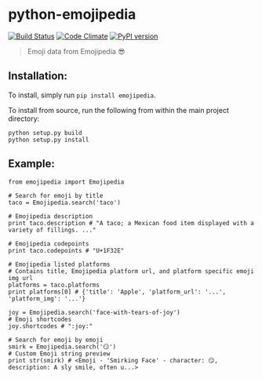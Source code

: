 # python-emojipedia
[![Build Status](https://travis-ci.org/bcongdon/python-emojipedia.svg?branch=master)](https://travis-ci.org/benjamincongdon/python-emojipedia)
[![Code Climate](https://codeclimate.com/github/benjamincongdon/python-emojipedia/badges/gpa.svg)](https://codeclimate.com/github/benjamincongdon/python-emojipedia)
[![PyPI version](https://badge.fury.io/py/emojipedia.svg)](https://badge.fury.io/py/emojipedia)
>Emoji data from Emojipedia :sunglasses:

## Installation:
To install, simply run `pip install emojipedia`.

To install from source, run the following from within the main project directory:

```
python setup.py build
python setup.py install
```

## Example:
```
from emojipedia import Emojipedia

# Search for emoji by title
taco = Emojipedia.search('taco')

# Emojipedia description
print taco.description # "A taco; a Mexican food item displayed with a variety of fillings. ..."

# Emojipedia codepoints
print taco.codepoints # "U+1F32E"

# Emojipedia listed platforms 
# Contains title, Emojipedia platform url, and platform specific emoji img url
platforms = taco.platforms 
print platforms[0] # {'title': 'Apple', 'platform_url': '...', 'platform_img': '...'}

joy = Emojipedia.search('face-with-tears-of-joy')
# Emoji shortcodes
joy.shortcodes # ":joy:"

# Search for emoji by emoji
smirk = Emojipedia.search('😏')
# Custom Emoji string preview
print str(smirk) # <Emoji - 'Smirking Face' - character: 😏, description: A sly smile, often u...>
```
